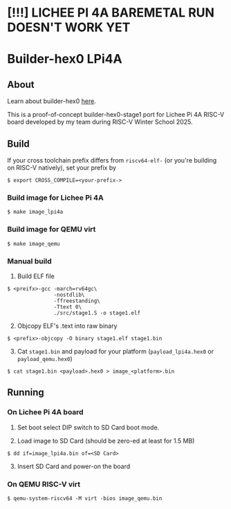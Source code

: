 # [!!!] LICHEE PI 4A BAREMETAL RUN DOESN'T WORK YET

# Builder-hex0 LPi4A

## About

Learn about builder-hex0 [here](https://github.com/ironmeld/builder-hex0).

This is a proof-of-concept builder-hex0-stage1 port for Lichee Pi 4A RISC-V board developed by my team during RISC-V Winter School 2025.

## Build

If your cross toolchain prefix differs from `riscv64-elf-` (or you're building on RISC-V natively), set your prefix by

```
$ export CROSS_COMPILE=<your-prefix->
```

### Build image for Lichee Pi 4A

```console
$ make image_lpi4a
```

### Build image for QEMU virt

```console
$ make image_qemu
```

### Manual build

1. Build ELF file
```console
$ <preifx>-gcc -march=rv64gc\
			   -nostdlib\
			   -ffreestanding\
			   -Ttext 0\
			   ./src/stage1.S -o stage1.elf
```
2. Objcopy ELF's .text into raw binary
```console
$ <prefix>-objcopy -O binary stage1.elf stage1.bin
```
3. Cat `stage1.bin` and payload for your platform (`payload_lpi4a.hex0` or `payload_qemu.hex0`)

```console
$ cat stage1.bin <payload>.hex0 > image_<platform>.bin
```

## Running

### On Lichee Pi 4A board

1. Set boot select DIP switch to SD Card boot mode.

2. Load image to SD Card (should be zero-ed at least for 1.5 MB)
```console
$ dd if=image_lpi4a.bin of=<SD Card>
```

3. Insert SD Card and power-on the board

### On QEMU RISC-V virt

```console
$ qemu-system-riscv64 -M virt -bios image_qemu.bin
```
